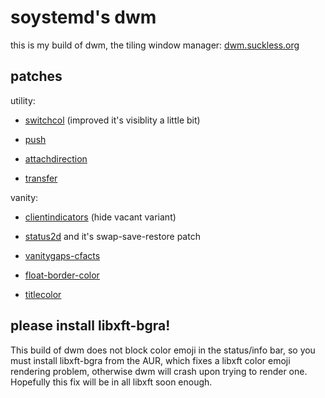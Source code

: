 # soystemd's dwm

this is my build of dwm, the tiling window manager:
[dwm.suckless.org](https://dwm.suckless.org)

## patches

utility:

- [switchcol](https://dwm.suckless.org/patches/switchcol)
(improved it's visiblity a little bit)

- [push](https://dwm.suckless.org/patches/push)

- [attachdirection](https://dwm.suckless.org/patches/attachdirection)

- [transfer](https://dwm.suckless.org/patches/transfer)

vanity:

- [clientindicators](https://dwm.suckless.org/patches/clientindicators)
(hide vacant variant)

- [status2d](https://dwm.suckless.org/patches/status2d)
and it's swap-save-restore patch

- [vanitygaps-cfacts](https://dwm.suckless.org/patches/vanitygaps)

- [float-border-color](https://dwm.suckless.org/patches/float_border_color)

- [titlecolor](https://dwm.suckless.org/patches/titlecolor)

## please install libxft-bgra!

This build of dwm does not block color emoji in the status/info bar,
so you must install libxft-bgra from the AUR,
which fixes a libxft color emoji rendering problem,
otherwise dwm will crash upon trying to render one.
Hopefully this fix will be in all libxft soon enough.
